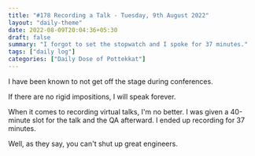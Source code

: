 ```yaml
---
title: "#178 Recording a Talk - Tuesday, 9th August 2022"
layout: "daily-theme"
date: 2022-08-09T20:04:36+05:30
draft: false
summary: "I forgot to set the stopwatch and I spoke for 37 minutes."
tags: ["daily log"]
categories: ["Daily Dose of Pottekkat"]
---
```


I have been known to not get off the stage during conferences.

If there are no rigid impositions, I will speak forever.

When it comes to recording virtual talks, I'm no better. I was given a 40-minute slot for the talk and the QA afterward. I ended up recording for 37 minutes.

Well, as they say, you can't shut up great engineers.
